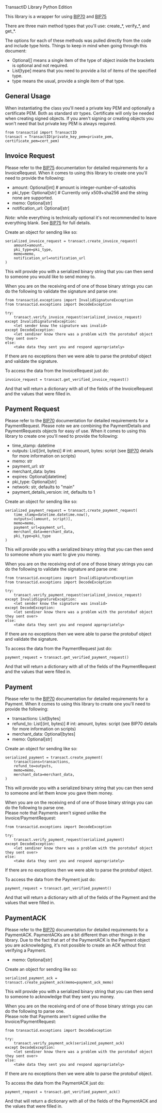 TransactID Library Python Edition

This library is a wrapper for using [BIP70][1] and [BIP75][2]

There are three main method types that you'll use: create_\*, verify_\*, and get_\*.

The options for each of these methods was pulled directly from the code and include type hints.  Things to keep 
in mind when going through this document:
* Optional[] means a single item of the type of object inside the brackets is optional and not required.
* List[type] means that you need to provide a list of items of the specified type.
* type means the usual, provide a single item of that type.

## General Usage

When instantiating the class you'll need a private key PEM and optionally a certificate PEM.  Both as
standard str types.  Certificate will only be needed when creating signed objects.  If you aren't 
signing or creating objects you won't need that but private key PEM is always required.

    from transactid import TransactID
    transact = TransactID(private_key_pem=private_pem, certificate_pem=cert_pem)

## Invoice Request

Please refer to the [BIP75][2] documentation for detailed requirements for a InvoiceRequest.  When it comes 
to using this library to create one you'll need to provide the following:

* amount: Optional[int]  # amount is integer-number-of-satoshis
* pki_type: Optional[str]  # Currently only x509+sha256 and the string none are supported.
* memo: Optional[str]
* notification_url: Optional[str]

*Note:* while everything is technically optional it's not recommended to leave everything blank.  See [BIP75][2] for 
full details.

Create an object for sending like so:

    serialized_invoice_request = transact.create_invoice_request(
        amount=amount,
        pki_type=pki_type,
        memo=memo,
        notification_url=notification_url
    )

This will provide you with a serialized binary string that you can then send to someone you would like to send 
money to.

When you are on the receiving end of one of those binary strings you can do the following to validate 
the signature and parse one:

    from transactid.exceptions import InvalidSignatureException
    from transactid.exceptions import DecodeException

    try:
        transact.verify_invoice_request(serialized_invoice_request)
    except InvalidSignatureException:
        <let sender know the signature was invalid>
    except DecodeException:
        <let sendiner know there was a problem with the porotobuf object they sent over>
    else:
        <take data they sent you and respond appropriately>

If there are no exceptions then we were able to parse the protobuf object and validate the signature.

To access the data from the InvoiceRequest just do:

    invoice_request = transact.get_verified_invoice_request()

And that will return a dictionary with all of the fields of the InvoiceRequest and the values that were 
filled in.

## Payment Request

Please refer to the [BIP70][1] documentation for detailed requirements for a PaymentRequest. Please note we are combining
 the PaymentDetails and PaymentRequests objects for easy of use. When it comes to using this library to create 
 one you'll need to provide the following:

* time_stamp: datetime
* outputs: List[(int, bytes)]  # int: amount, bytes: script (see [BIP70][1] details for more information on scripts)
* memo: str
* payment_url: str
* merchant_data: bytes
* expires: Optional[datetime]
* pki_type: Optional[str]
* network: str, defaults to "main"
* payment_details_version: int, defaults to 1

Create an object for sending like so:

    serialized_payment_request = transact.create_payment_request(
        time_stamp=datetime.datetime.now(),
        outputs=[(amount, script)],
        memo=memo,
        payment_url=payment_url,
        merchant_data=merchant_data,
        pki_type=pki_type
    )

This will provide you with a serialized binary string that you can then send to someone whom you want to give you 
money.

When you are on the receiving end of one of those binary strings you can do the following to validate 
the signature and parse one:

    from transactid.exceptions import InvalidSignatureException
    from transactid.exceptions import DecodeException

    try:
        transact.verify_payment_request(serialized_invoice_request)
    except InvalidSignatureException:
        <let sender know the signature was invalid>
    except DecodeException:
        <let sendiner know there was a problem with the porotobuf object they sent over>
    else:
        <take data they sent you and respond appropriately>

If there are no exceptions then we were able to parse the protobuf object and validate the signature.

To access the data from the PaymentRequest just do:

    payment_request = transact.get_verified_payment_request()

And that will return a dictionary with all of the fields of the PaymentRequest and the values that were 
filled in.

## Payment

Please refer to the [BIP70][1] documentation for detailed requirements for a Payment. When it comes to using this 
library to create one you'll need to provide the following:

* transactions: List[bytes]
* refund_to: List[(int, bytes)]  # int: amount, bytes: script (see BIP70 details for more information on scripts)
* merchant_data: Optional[bytes]
* memo: Optional[str]

Create an object for sending like so:

    serialized_payment = transact.create_payment(
        transactions=transactions,
        refund_to=outputs,
        memo=memo,
        merchant_data=merchant_data,
    )

This will provide you with a serialized binary string that you can then send to someone and let them know you gave 
them money.

When you are on the receiving end of one of those binary strings you can do the following to parse one.  
Please note that Payments aren't signed unlike the Invoice/PaymentRequest:

    from transactid.exceptions import DecodeException

    try:
        transact.verify_payment_request(serialized_payment)
    except DecodeException:
        <let sendiner know there was a problem with the porotobuf object they sent over>
    else:
        <take data they sent you and respond appropriately>

If there are no exceptions then we were able to parse the protobuf object.

To access the data from the Payment just do:

    payment_request = transact.get_verified_payment()

And that will return a dictionary with all of the fields of the Payment and the values that were 
filled in.

## PaymentACK

Please refer to the [BIP70][1] documentation for detailed requirements for a PaymentACK. PaymentACKs are a bit different 
than other things in the library.  Due to the fact that art of the PaymentACK is the Payment object you are 
acknowledging, it's not possible to create an ACK without first verifying a Payment.

* memo: Optional[str]

Create an object for sending like so:

    serialized_payment_ack = transact.create_payment_ack(memo=payment_ack_memo)

This will provide you with a serialized binary string that you can then send to someone to acknowledge that they 
sent you money.

When you are on the receiving end of one of those binary strings you can do the following to parse one.  
Please note that Payments aren't signed unlike the Invoice/PaymentRequest:

    from transactid.exceptions import DecodeException

    try:
        transact.verify_payment_ack(serialized_payment_ack)
    except DecodeException:
        <let sendiner know there was a problem with the porotobuf object they sent over>
    else:
        <take data they sent you and respond appropriately>

If there are no exceptions then we were able to parse the protobuf object.

To access the data from the PaymentACK just do:

    payment_request = transact.get_verified_payment_ack()

And that will return a dictionary with all of the fields of the PaymentACK and the values that were 
filled in.


[1]: https://github.com/bitcoin/bips/blob/master/bip-0070.mediawiki
[2]: https://github.com/bitcoin/bips/blob/master/bip-0075.mediawiki
